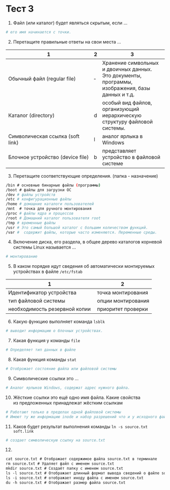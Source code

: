 # Тест 3
1. Файл (или каталог) будет являться скрытым, если ...
```sh
# его имя начинается с точки.
```
2. Перетащите правильные ответы на свои места ...

|                 1                | 2 |                                             3                                                    |
|                ---               |---|                                            ---                                                   |
| Обычный файл (regular file)      | ‑ | Хранение символьных и двоичных данных. Это документы, программы, изображения, базы данных и т.д. |
| Каталог (directory)              | d | особый вид файлов, организующий иерархическую структуру файловой системы.                        |
| Символическая ссылка (soft link) | l | аналог ярлыка в Windows                                                                          |
| Блочное устройство (device file) | b | представляет устройство в файловой системе                                                       |
3. Перетащите соответствующие определения. (папка - назначение)
```sh
/bin # основные бинарные файлы (программы)
/boot # файлы для загрузки ОС
/dev # файлы устройств 
/etc # конфигурационные файлы 
/home # домашние каталоги пользователей 
/mnt  # точка для ручного монтирования
/proc # файлы ядра и процессов 
/root # Домашний каталог пользователя root 
/tmp # временные файлы  
/usr # Это самый большой каталог с большим количеством функций.   
/var #  содержит файлы, которые часто изменяются. Переменные среды.
```
4. Включение диска, его раздела, в общее дерево каталогов корневой системы Linux называется ...
```sh
# монтирование
```
5. В каком порядке идут сведения об автоматически монтируемых устройствах в файле `/etc/fstab`

|              1                |           2         |
|             ---               |          ---        |
| Идентификатор устройства      | точка монтирования  |
| тип файловой системы          | опции монтирования  |
| необходимость резервной копии | приоритет проверки  |

6. Какую функцию выполняет команда `lsblk`
```sh
# выводит информацию о блочных устройствах.
```
7. Какая функция у команды `file`
```sh
# Определяет тип данных в файле
```
8. Какая функция команды `stat`
```sh
# Отоброжает состояние файла или файловой системы
```
9. Символические ссылки это ...
```sh
# Аналог ярлыков Windows, cодержат адрес нужного файла.
```
10. Жёсткие ссылки это ещё одно имя файла. Какие свойства из предложенных принадлежат жёстким ссылкам
```sh
# Работают только в пределах одной файловой системы
# Имеют ту же информацию inode и набор разрешений что и у исходного файла
```
11. Каков будет результат выполнения команды `ln -s source.txt soft.link`
```sh
# создает символическую ссылку на source.txt
```
12.
```sh
cat source.txt # Отображает содержимое файла source.txt в терминале
rm source.txt # Удаляет файл с именем source.txt
mkdir source.txt # Создаёт папку с именем source.txt
ls ‑l source.txt # Отображает длинный формат вывода сведений о файле source.txt
ls ‑i source.txt # отображает иноду файла с именем source.txt
du ‑h source.txt # Отображает размер файла source.txt
```
